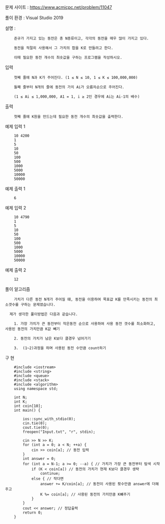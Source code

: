 문제 사이트 : https://www.acmicpc.net/problem/11047

풀이 환경 : Visual Studio 2019

설명 :

		준규가 가지고 있는 동전은 총 N종류이고, 각각의 동전을 매우 많이 가지고 있다.

		동전을 적절히 사용해서 그 가치의 합을 K로 만들려고 한다.
		
		이때 필요한 동전 개수의 최솟값을 구하는 프로그램을 작성하시오.

입력

		첫째 줄에 N과 K가 주어진다. (1 ≤ N ≤ 10, 1 ≤ K ≤ 100,000,000)

		둘째 줄부터 N개의 줄에 동전의 가치 Ai가 오름차순으로 주어진다. 
		
		(1 ≤ Ai ≤ 1,000,000, A1 = 1, i ≥ 2인 경우에 Ai는 Ai-1의 배수)

출력

		첫째 줄에 K원을 만드는데 필요한 동전 개수의 최솟값을 출력한다.

예제 입력 1 

		10 4200
		1
		5
		10
		50
		100
		500
		1000
		5000
		10000
		50000

예제 출력 1 

		6

예제 입력 2 

		10 4790
		1
		5
		10
		50
		100
		500
		1000
		5000
		10000
		50000

예제 출력 2 

		12
		
풀이 알고리즘 

		가치가 다른 동전 N개가 주어질 떄, 동전을 이용하여 목표값 K를 만족시키는 동전의 최소갯수를 구하는 문제였습니다.
		
	  제가 생각한 풀이방법은 다음과 같습니다.
		
		1. 가장 가치가 큰 동전부터 작은동전 순으로 사용하여 사용 동전 갯수를 최소화하고, 사용된 동전의 가치만큼 K값 빼기
		
		2. 동전의 가치가 남은 K보다 클경우 넘어가기
		
		3.  (1~2)과정을 하며 사용된 동전 수만큼 count하기
		
구 현 

		#include <iostream>
		#include <string>
		#include <queue>
		#include <stack>
		#include <algorithm>
		using namespace std;

		int N;
		int K;
		int coin[10];
		int main() {

			ios::sync_with_stdio(0);
			cin.tie(0);
			cout.tie(0);
			freopen("Input.txt", "r", stdin);

			cin >> N >> K;
			for (int a = 0; a < N; ++a) {
				cin >> coin[a]; // 동전 입력
			}
			int answer = 0;
			for (int a = N-1; a >= 0; --a) { // 가치가 가장 큰 동전부터 탐색 시작
				if (K < coin[a]) // 동전의 가치가 현재 K보다 클경우 생략
					continue;
				else { // 작다면
					answer += K/coin[a]; // 동전이 사용된 횟수만큼 answer에 더해주고
					K %= coin[a]; // 사용된 동전의 가치만큼 K뺴주기
				}
			}
			cout << answer; // 정답출력
			return 0;
		}
